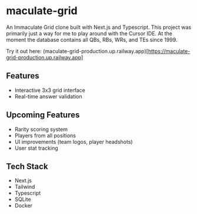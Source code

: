 # maculate-grid

An Immaculate Grid clone built with Next.js and Typescript. This project was primarily just a way for me to play around with the Cursor IDE. At the moment the database contains all QBs, RBs, WRs, and TEs since 1999.

Try it out here: (maculate-grid-production.up.railway.app)[https://maculate-grid-production.up.railway.app]

## Features
- Interactive 3x3 grid interface
- Real-time answer validation

## Upcoming Features
- Rarity scoring system
- Players from all positions
- UI improvements (team logos, player headshots)
- User stat tracking

## Tech Stack
- Next.js
- Tailwind
- Typescript
- SQLite
- Docker